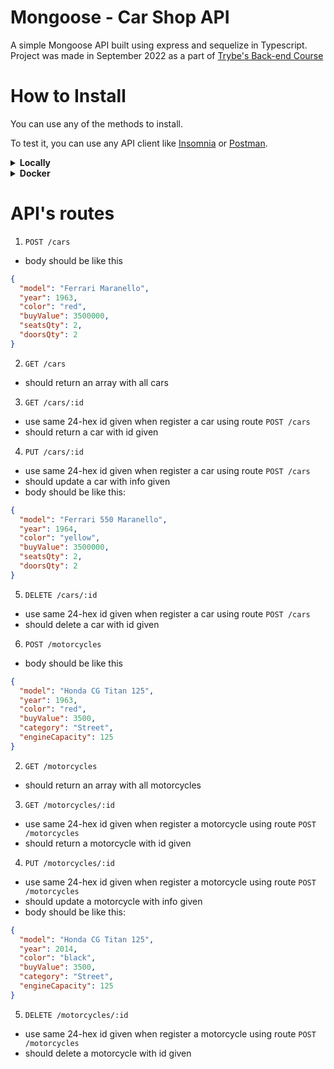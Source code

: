 # Mongoose - Car Shop API
A simple Mongoose API built using express and sequelize in Typescript.
Project was made in September 2022 as a part of [Trybe's Back-end Course](https://www.betrybe.com/)

# How to Install
You can use any of the methods to install.

To test it, you can use any API client like [Insomnia](https://insomnia.rest/) or [Postman](https://www.postman.com/).
<details>
  <summary><strong>Locally</strong></summary>

  1. Run a local instance of mongodb
  2. `npm install`
  3. `npm run dev`
</details>
<details>
  <summary><strong>Docker</strong></summary>

  1. `docker-compose up -d` &rarr; to install API and database containers
  2. `docker exec -it car_shop bash` &rarr; to enter container
  3. `npm install`
  4. `npm run dev`
</details>

# API's routes
1. `POST /cars`
  - body should be like this
```json
{
  "model": "Ferrari Maranello",
  "year": 1963,
  "color": "red",
  "buyValue": 3500000,
  "seatsQty": 2,
  "doorsQty": 2
}
```

2. `GET /cars`
  - should return an array with all cars

3. `GET /cars/:id`
  - use same 24-hex id given when register a car using route `POST /cars`
  - should return a car with id given

4. `PUT /cars/:id`
  - use same 24-hex id given when register a car using route `POST /cars`
  - should update a car with info given
  - body should be like this:
```json
{
  "model": "Ferrari 550 Maranello",
  "year": 1964,
  "color": "yellow",
  "buyValue": 3500000,
  "seatsQty": 2,
  "doorsQty": 2
}
```

5. `DELETE /cars/:id`
  - use same 24-hex id given when register a car using route `POST /cars`
  - should delete a car with id given

6. `POST /motorcycles`
  - body should be like this
```json
{
  "model": "Honda CG Titan 125",
  "year": 1963,
  "color": "red",
  "buyValue": 3500,
  "category": "Street",
  "engineCapacity": 125
}
```

2. `GET /motorcycles`
  - should return an array with all motorcycles

3. `GET /motorcycles/:id`
  - use same 24-hex id given when register a motorcycle using route `POST /motorcycles`
  - should return a motorcycle with id given

4. `PUT /motorcycles/:id`
  - use same 24-hex id given when register a motorcycle using route `POST /motorcycles`
  - should update a motorcycle with info given
  - body should be like this:
```json
{
  "model": "Honda CG Titan 125",
  "year": 2014,
  "color": "black",
  "buyValue": 3500,
  "category": "Street",
  "engineCapacity": 125
}
```

5. `DELETE /motorcycles/:id`
  - use same 24-hex id given when register a motorcycle using route `POST /motorcycles`
  - should delete a motorcycle with id given